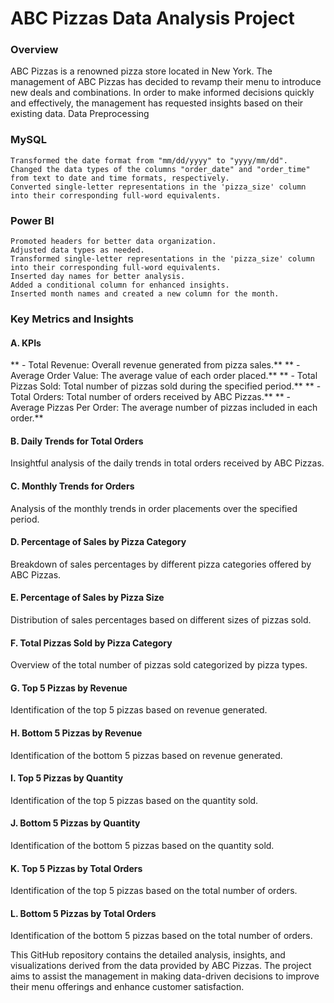 # ABC Pizzas Data Analysis Project
### Overview

ABC Pizzas is a renowned pizza store located in New York. The management of ABC Pizzas has decided to revamp their menu to introduce new deals and combinations. In order to make informed decisions quickly and effectively, the management has requested insights based on their existing data.
Data Preprocessing
### MySQL

    Transformed the date format from "mm/dd/yyyy" to "yyyy/mm/dd".
    Changed the data types of the columns "order_date" and "order_time" from text to date and time formats, respectively.
    Converted single-letter representations in the 'pizza_size' column into their corresponding full-word equivalents.

### Power BI

    Promoted headers for better data organization.
    Adjusted data types as needed.
    Transformed single-letter representations in the 'pizza_size' column into their corresponding full-word equivalents.
    Inserted day names for better analysis.
    Added a conditional column for enhanced insights.
    Inserted month names and created a new column for the month.

### Key Metrics and Insights
#### A. KPIs

   ** - Total Revenue: Overall revenue generated from pizza sales.** 
   ** - Average Order Value: The average value of each order placed.** 
   ** - Total Pizzas Sold: Total number of pizzas sold during the specified period.** 
   ** - Total Orders: Total number of orders received by ABC Pizzas.** 
   ** - Average Pizzas Per Order: The average number of pizzas included in each order.** 

#### B. Daily Trends for Total Orders
Insightful analysis of the daily trends in total orders received by ABC Pizzas.

#### C. Monthly Trends for Orders
Analysis of the monthly trends in order placements over the specified period.

#### D. Percentage of Sales by Pizza Category
Breakdown of sales percentages by different pizza categories offered by ABC Pizzas.

#### E. Percentage of Sales by Pizza Size
Distribution of sales percentages based on different sizes of pizzas sold.

#### F. Total Pizzas Sold by Pizza Category
Overview of the total number of pizzas sold categorized by pizza types.

#### G. Top 5 Pizzas by Revenue
Identification of the top 5 pizzas based on revenue generated.

#### H. Bottom 5 Pizzas by Revenue
Identification of the bottom 5 pizzas based on revenue generated.

#### I. Top 5 Pizzas by Quantity
Identification of the top 5 pizzas based on the quantity sold.

#### J. Bottom 5 Pizzas by Quantity
Identification of the bottom 5 pizzas based on the quantity sold.

#### K. Top 5 Pizzas by Total Orders
Identification of the top 5 pizzas based on the total number of orders.

#### L. Bottom 5 Pizzas by Total Orders
Identification of the bottom 5 pizzas based on the total number of orders.

This GitHub repository contains the detailed analysis, insights, and visualizations derived from the data provided by ABC Pizzas. The project aims to assist the management in making data-driven decisions to improve their menu offerings and enhance customer satisfaction.
